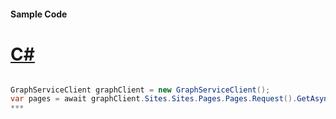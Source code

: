 #### Sample Code
# [C#](#tab/c-sharp)

```C#

GraphServiceClient graphClient = new GraphServiceClient();
var pages = await graphClient.Sites.Sites.Pages.Pages.Request().GetAsync();
*** 

```